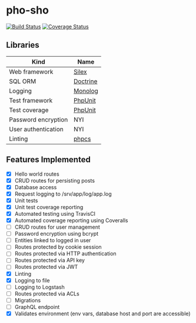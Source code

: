 # pho-sho

[![Build Status](https://travis-ci.org/galactic-filament/pho-sho.svg?branch=master)](https://travis-ci.org/galactic-filament/pho-sho)
[![Coverage Status](https://coveralls.io/repos/github/galactic-filament/pho-sho/badge.svg?branch=master)](https://coveralls.io/github/galactic-filament/pho-sho?branch=master)

## Libraries

Kind | Name
--- | ---
Web framework | [Silex](https://silex.symfony.com/)
SQL ORM | [Doctrine](http://www.doctrine-project.org/)
Logging | [Monolog](https://github.com/Seldaek/monolog)
Test framework | [PhpUnit](https://phpunit.de/)
Test coverage | [PhpUnit](https://phpunit.de/)
Password encryption | NYI
User authentication | NYI
Linting | [phpcs](https://github.com/squizlabs/PHP_CodeSniffer)

## Features Implemented

- [x] Hello world routes
- [x] CRUD routes for persisting posts
- [x] Database access
- [x] Request logging to /srv/app/log/app.log
- [x] Unit tests
- [x] Unit test coverage reporting
- [x] Automated testing using TravisCI
- [x] Automated coverage reporting using Coveralls
- [ ] CRUD routes for user management
- [ ] Password encryption using bcrypt
- [ ] Entities linked to logged in user
- [ ] Routes protected by cookie session
- [ ] Routes protected via HTTP authentication
- [ ] Routes protected via API key
- [ ] Routes protected via JWT
- [x] Linting
- [x] Logging to file
- [ ] Logging to Logstash
- [ ] Routes protected via ACLs
- [ ] Migrations
- [ ] GraphQL endpoint
- [x] Validates environment (env vars, database host and port are accessible)
